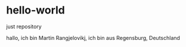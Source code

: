 # hello-world
just repository

hallo,
ich bin Martin Rangjelovikj, ich bin aus Regensburg, Deutschland
